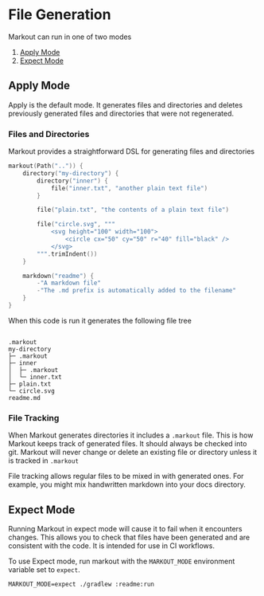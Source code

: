 # File Generation

Markout can run in one of two modes

1. [Apply Mode](#apply-mode)
2. [Expect Mode](#expect-mode)

## Apply Mode

Apply is the default mode. It generates files and directories and deletes
previously generated files and directories that were not regenerated.

### Files and Directories

Markout provides a straightforward DSL for generating files and directories

```kotlin
markout(Path("..")) {
    directory("my-directory") {
        directory("inner") {
            file("inner.txt", "another plain text file")
        }

        file("plain.txt", "the contents of a plain text file")

        file("circle.svg", """
            <svg height="100" width="100">
                <circle cx="50" cy="50" r="40" fill="black" />
            </svg> 
        """.trimIndent())
    }

    markdown("readme") {
        -"A markdown file"
        -"The .md prefix is automatically added to the filename"
    }
}
```

When this code is run it generates the following file tree

```

.markout
my-directory
├─ .markout
├─ inner
│  ├─ .markout
│  └─ inner.txt
├─ plain.txt
└─ circle.svg
readme.md
```

### File Tracking

When Markout generates directories it includes a `.markout` file. This is
how Markout keeps track of generated files. It should always be checked
into git. Markout will never change or delete an existing file or directory
unless it is tracked in `.markout`

File tracking allows regular files to be mixed in with generated ones.
For example, you might mix handwritten markdown into your docs directory.

## Expect Mode

Running Markout in expect mode will cause it to fail when it encounters changes.
This allows you to check that files have been generated and are consistent
with the code. It is intended for use in CI workflows.

To use Expect mode, run markout with the `MARKOUT_MODE` environment variable set to `expect`.

```shell
MARKOUT_MODE=expect ./gradlew :readme:run
```